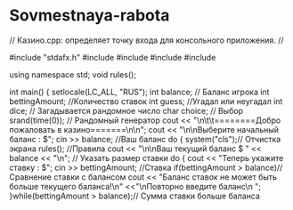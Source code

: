 # Sovmestnaya-rabota

// Казино.cpp: определяет точку входа для консольного приложения.
//

#include "stdafx.h"
#include <iostream>
#include <string> 
#include <cstdlib> 
#include <ctime>

using namespace std;
void rules();

int main()
{
	setlocale(LC_ALL, "RUS");
    int balance; // Баланс игрока
    int bettingAmount; //Количество ставок
    int guess; //Угадал или неугадал
    int dice; // Загадывается рандомное число
    char choice; // Выбор
    srand(time(0)); // Рандомный генератор
    cout << "\n\t\t========Добро пожаловать в казино=======\n\n";
    cout << "\n\nВыберите начальный баланс : $";
    cin >> balance; //Ваш баланс
    do
    {
        system("cls");// Отчистка экрана
        rules(); //Правила
        cout << "\n\nВаш текущий баланс $ " << balance << "\n";
// Указать размер ставки
        do
        {
            cout << "Теперь укажите ставку : $";
            cin >> bettingAmount; //Ставка
            if(bettingAmount > balance)// Сравнение ставки с балансом
                cout << "Баланс ставок не может быть больше текущего баланса!\n"
                       <<"\nПовторно введите баланс\n ";
        }while(bettingAmount > balance);// Сумма ставки больше баланса
